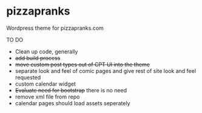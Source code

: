 # pizzapranks

Wordpress theme for pizzapranks.com

TO DO 
- Clean up code, generally
- ~~add build process~~
- ~~move custom post types out of CPT UI into the theme~~
- separate look and feel of comic pages and give rest of site look and feel requested
- custom calendar widget
- ~~Evaluate need for bootstrap~~ there is no need
- remove xml file from repo
- calendar pages should load assets seperately